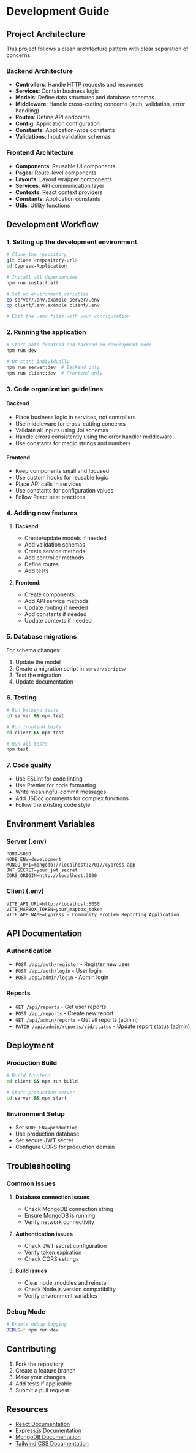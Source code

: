 # Development Guide

## Project Architecture

This project follows a clean architecture pattern with clear separation of concerns:

### Backend Architecture
- **Controllers**: Handle HTTP requests and responses
- **Services**: Contain business logic
- **Models**: Define data structures and database schemas
- **Middleware**: Handle cross-cutting concerns (auth, validation, error handling)
- **Routes**: Define API endpoints
- **Config**: Application configuration
- **Constants**: Application-wide constants
- **Validations**: Input validation schemas

### Frontend Architecture
- **Components**: Reusable UI components
- **Pages**: Route-level components
- **Layouts**: Layout wrapper components
- **Services**: API communication layer
- **Contexts**: React context providers
- **Constants**: Application constants
- **Utils**: Utility functions

## Development Workflow

### 1. Setting up the development environment

```bash
# Clone the repository
git clone <repository-url>
cd Cypress-Application

# Install all dependencies
npm run install:all

# Set up environment variables
cp server/.env.example server/.env
cp client/.env.example client/.env

# Edit the .env files with your configuration
```

### 2. Running the application

```bash
# Start both frontend and backend in development mode
npm run dev

# Or start individually
npm run server:dev  # Backend only
npm run client:dev  # Frontend only
```

### 3. Code organization guidelines

#### Backend
- Place business logic in services, not controllers
- Use middleware for cross-cutting concerns
- Validate all inputs using Joi schemas
- Handle errors consistently using the error handler middleware
- Use constants for magic strings and numbers

#### Frontend
- Keep components small and focused
- Use custom hooks for reusable logic
- Place API calls in services
- Use constants for configuration values
- Follow React best practices

### 4. Adding new features

1. **Backend**:
   - Create/update models if needed
   - Add validation schemas
   - Create service methods
   - Add controller methods
   - Define routes
   - Add tests

2. **Frontend**:
   - Create components
   - Add API service methods
   - Update routing if needed
   - Add constants if needed
   - Update contexts if needed

### 5. Database migrations

For schema changes:
1. Update the model
2. Create a migration script in `server/scripts/`
3. Test the migration
4. Update documentation

### 6. Testing

```bash
# Run backend tests
cd server && npm test

# Run frontend tests
cd client && npm test

# Run all tests
npm test
```

### 7. Code quality

- Use ESLint for code linting
- Use Prettier for code formatting
- Write meaningful commit messages
- Add JSDoc comments for complex functions
- Follow the existing code style

## Environment Variables

### Server (.env)
```env
PORT=5050
NODE_ENV=development
MONGO_URI=mongodb://localhost:27017/cypress-app
JWT_SECRET=your_jwt_secret
CORS_ORIGIN=http://localhost:3000
```

### Client (.env)
```env
VITE_API_URL=http://localhost:5050
VITE_MAPBOX_TOKEN=your_mapbox_token
VITE_APP_NAME=Cypress - Community Problem Reporting Application
```

## API Documentation

### Authentication
- `POST /api/auth/register` - Register new user
- `POST /api/auth/login` - User login
- `POST /api/admin/login` - Admin login

### Reports
- `GET /api/reports` - Get user reports
- `POST /api/reports` - Create new report
- `GET /api/admin/reports` - Get all reports (admin)
- `PATCH /api/admin/reports/:id/status` - Update report status (admin)

## Deployment

### Production Build
```bash
# Build frontend
cd client && npm run build

# Start production server
cd server && npm start
```

### Environment Setup
- Set `NODE_ENV=production`
- Use production database
- Set secure JWT secret
- Configure CORS for production domain

## Troubleshooting

### Common Issues

1. **Database connection issues**
   - Check MongoDB connection string
   - Ensure MongoDB is running
   - Verify network connectivity

2. **Authentication issues**
   - Check JWT secret configuration
   - Verify token expiration
   - Check CORS settings

3. **Build issues**
   - Clear node_modules and reinstall
   - Check Node.js version compatibility
   - Verify environment variables

### Debug Mode
```bash
# Enable debug logging
DEBUG=* npm run dev
```

## Contributing

1. Fork the repository
2. Create a feature branch
3. Make your changes
4. Add tests if applicable
5. Submit a pull request

## Resources

- [React Documentation](https://reactjs.org/docs)
- [Express.js Documentation](https://expressjs.com/)
- [MongoDB Documentation](https://docs.mongodb.com/)
- [Tailwind CSS Documentation](https://tailwindcss.com/docs)

